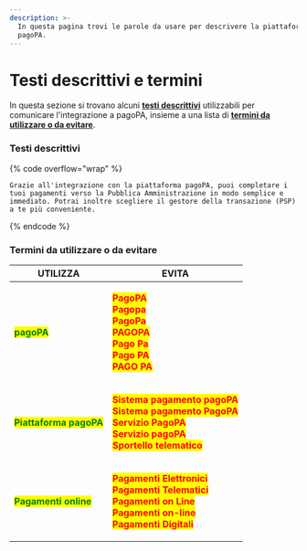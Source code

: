 ```yaml
---
description: >-
  In questa pagina trovi le parole da usare per descrivere la piattaforma
  pagoPA.
---
```


# Testi descrittivi e termini

In questa sezione si trovano alcuni [**testi descrittivi**](testi-descrittivi-e-termini.md#testi-descrittivi) utilizzabili per comunicare l'integrazione a pagoPA, insieme a una lista di [**termini da utilizzare o da evitare**](testi-descrittivi-e-termini.md#termini-da-utilizzare-o-da-evitare).

### **Testi descrittivi**

{% code overflow="wrap" %}
```
Grazie all'integrazione con la piattaforma pagoPA, puoi completare i tuoi pagamenti verso la Pubblica Amministrazione in modo semplice e immediato. Potrai inoltre scegliere il gestore della transazione (PSP) a te più conveniente.
```
{% endcode %}

### **Termini da utilizzare o da evitare**

| UTILIZZA                                                 | EVITA                                                                                                                                                                                                                                                                                                                                                                                                                               |
| -------------------------------------------------------- | ----------------------------------------------------------------------------------------------------------------------------------------------------------------------------------------------------------------------------------------------------------------------------------------------------------------------------------------------------------------------------------------------------------------------------------- |
| <mark style="color:green;">**pagoPA**</mark>             | <p><mark style="color:red;"><strong>PagoPA</strong></mark><br><mark style="color:red;"><strong>Pagopa</strong></mark><br><mark style="color:red;"><strong>PagoPa</strong></mark><br><mark style="color:red;"><strong>PAGOPA</strong></mark><br><mark style="color:red;"><strong>Pago Pa</strong></mark><br><mark style="color:red;"><strong>Pago PA</strong></mark><br><mark style="color:red;"><strong>PAGO PA</strong></mark></p> |
| <mark style="color:green;">**Piattaforma pagoPA**</mark> | <p><mark style="color:red;"><strong>Sistema pagamento pagoPA</strong></mark><br><mark style="color:red;"><strong>Sistema pagamento PagoPA</strong></mark><br><mark style="color:red;"><strong>Servizio PagoPA</strong></mark><br><mark style="color:red;"><strong>Servizio pagoPA</strong></mark><br><mark style="color:red;"><strong>Sportello telematico</strong></mark></p>                                                      |
| <mark style="color:green;">**Pagamenti online**</mark>   | <p><mark style="color:red;"><strong>Pagamenti Elettronici</strong></mark><br><mark style="color:red;"><strong>Pagamenti Telematici</strong></mark><br><mark style="color:red;"><strong>Pagamenti on Line</strong></mark><br><mark style="color:red;"><strong>Pagamenti on-line</strong></mark><br><mark style="color:red;"><strong>Pagamenti Digitali</strong></mark></p>                                                           |
